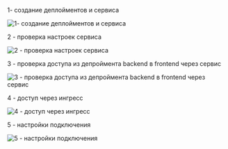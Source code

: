 1- создание деплойментов и сервиса

![1- создание деплойментов и сервиса](https://github.com/user-attachments/assets/a5ab581d-06c3-425e-83c5-a543ca987a1b)

2 - проверка настроек сервиса

![2 - проверка настроек сервиса](https://github.com/user-attachments/assets/03cf1bd1-f10b-450e-bd38-0f8d66f105b3)

3 - проверка доступа из депроймента backend в frontend через сервис

![3 - проверка доступа из депроймента backend в frontend через сервис](https://github.com/user-attachments/assets/43559b94-7235-4301-8a39-10c0203f11b1)

4 - доступ через ингресс

![4 - доступ через ингресс](https://github.com/user-attachments/assets/f001bff8-4d34-4a42-87f1-af7038b8537f)

5 - настройки подключения

![5 - настройки подключения](https://github.com/user-attachments/assets/7676cae0-f315-4ccd-b7e3-0f2ef7fd4822)
